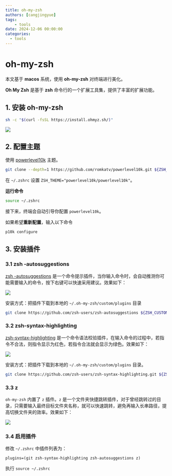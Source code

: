 ```yaml
---
title: oh-my-zsh
authors: [cangjingyue]
tags: 
    - tools
date: 2024-12-06 00:00:00
categories:
  - tools
---
```


# oh-my-zsh

本文基于 **macos** 系统，使用 **oh-my-zsh** 对终端进行美化。

**Oh My Zsh** 是基于 **zsh** 命令行的一个扩展工具集，提供了丰富的扩展功能。


## 1. 安装 oh-my-zsh


```bash
sh -c "$(curl -fsSL https://install.ohmyz.sh/)"
```

![](https://cangjingyue.oss-cn-hangzhou.aliyuncs.com/2024/12/06/17334625616432.jpg)

## 2. 配置主题

使用 [powerlevel10k](https://github.com/romkatv/powerlevel10k) 主题。

```bash
git clone --depth=1 https://github.com/romkatv/powerlevel10k.git ${ZSH_CUSTOM:-$HOME/.oh-my-zsh/custom}/themes/powerlevel10k
```

在 `~/.zshrc` 设置 `ZSH_THEME="powerlevel10k/powerlevel10k"`。

**运行命令**

```bash
source ~/.zshrc
```

接下来，终端会自动引导你配置 `powerlevel10k`。

如果希望**重新配置**，输入以下命令

```bash
p10k configure
```


## 3. 安装插件

### 3.1 zsh -autosuggestions

[zsh -autosuggestions](https://github.com/zsh-users/zsh-autosuggestions) 是一个命令提示插件，当你输入命令时，会自动推测你可能需要输入的命令，按下右键可以快速采用建议。效果如下：

![](https://cangjingyue.oss-cn-hangzhou.aliyuncs.com/2024/12/06/17334673829105.jpg)



安装方式：把插件下载到本地的 `~/.oh-my-zsh/custom/plugins` 目录

```bash
git clone https://github.com/zsh-users/zsh-autosuggestions ${ZSH_CUSTOM:-~/.oh-my-zsh/custom}/plugins/zsh-autosuggestions
```


### 3.2 zsh-syntax-highlighting

[zsh-syntax-highlighting](https://github.com/zsh-users/zsh-syntax-highlighting) 是一个命令语法校验插件，在输入命令的过程中，若指令不合法，则指令显示为红色，若指令合法就会显示为绿色。效果如下：

![](https://cangjingyue.oss-cn-hangzhou.aliyuncs.com/2024/12/06/17334674054382.jpg)


安装方式：把插件下载到本地的 `~/.oh-my-zsh/custom/plugins` 目录。


```bash
git clone https://github.com/zsh-users/zsh-syntax-highlighting.git ${ZSH_CUSTOM:-~/.oh-my-zsh/custom}/plugins/zsh-syntax-highlighting
```

### 3.3 z

`oh-my-zsh` 内置了 `z` 插件。`z` 是一个文件夹快捷跳转插件，对于曾经跳转过的目录，只需要输入最终目标文件夹名称，就可以快速跳转，避免再输入长串路径，提高切换文件夹的效率。效果如下：

![](https://cangjingyue.oss-cn-hangzhou.aliyuncs.com/2024/12/06/17334674281105.jpg)




### 3.4 启用插件

修改 `~/.zshrc` 中插件列表为：

```
plugins=(git zsh-syntax-highlighting zsh-autosuggestions z)
```

执行 `source ~/.zshrc`
